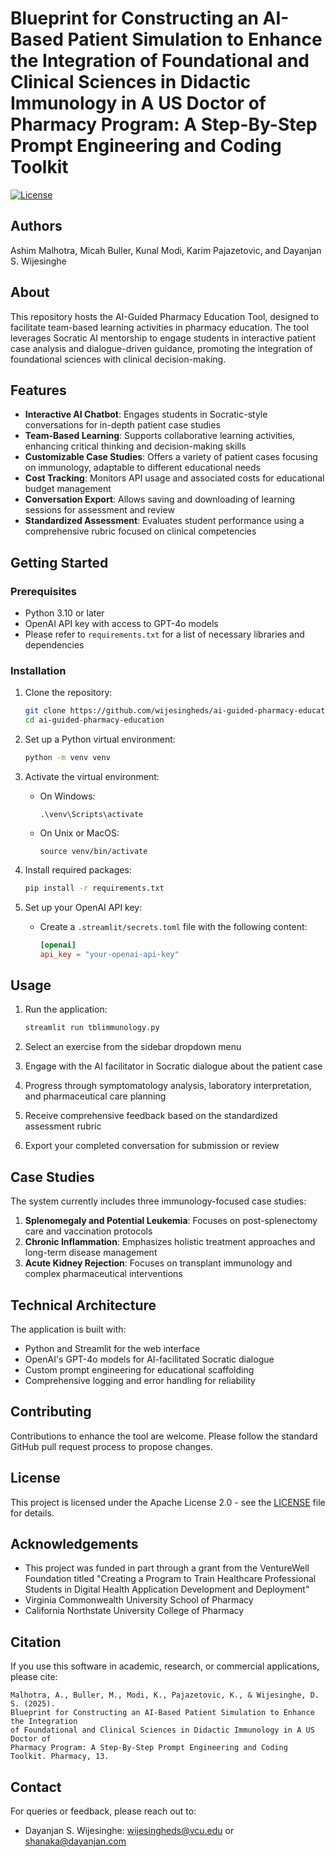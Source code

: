 # Blueprint for Constructing an AI-Based Patient Simulation to Enhance the Integration of Foundational and Clinical Sciences in Didactic Immunology in A US Doctor of Pharmacy Program: A Step-By-Step Prompt Engineering and Coding Toolkit 

[![License](https://img.shields.io/badge/License-Apache_2.0-blue.svg)](https://opensource.org/licenses/Apache-2.0)

## Authors
Ashim Malhotra, Micah Buller, Kunal Modi, Karim Pajazetovic, and Dayanjan S. Wijesinghe

## About
This repository hosts the AI-Guided Pharmacy Education Tool, designed to facilitate team-based learning activities in pharmacy education. The tool leverages Socratic AI mentorship to engage students in interactive patient case analysis and dialogue-driven guidance, promoting the integration of foundational sciences with clinical decision-making.

## Features
* **Interactive AI Chatbot**: Engages students in Socratic-style conversations for in-depth patient case studies
* **Team-Based Learning**: Supports collaborative learning activities, enhancing critical thinking and decision-making skills
* **Customizable Case Studies**: Offers a variety of patient cases focusing on immunology, adaptable to different educational needs
* **Cost Tracking**: Monitors API usage and associated costs for educational budget management
* **Conversation Export**: Allows saving and downloading of learning sessions for assessment and review
* **Standardized Assessment**: Evaluates student performance using a comprehensive rubric focused on clinical competencies

## Getting Started

### Prerequisites
* Python 3.10 or later
* OpenAI API key with access to GPT-4o models
* Please refer to `requirements.txt` for a list of necessary libraries and dependencies

### Installation
1. Clone the repository:
   ```bash
   git clone https://github.com/wijesingheds/ai-guided-pharmacy-education.git
   cd ai-guided-pharmacy-education
   ```

2. Set up a Python virtual environment:
   ```bash
   python -m venv venv
   ```

3. Activate the virtual environment:
   * On Windows:
     ```
     .\venv\Scripts\activate
     ```
   * On Unix or MacOS:
     ```
     source venv/bin/activate
     ```

4. Install required packages:
   ```bash
   pip install -r requirements.txt
   ```

5. Set up your OpenAI API key:
   * Create a `.streamlit/secrets.toml` file with the following content:
     ```toml
     [openai]
     api_key = "your-openai-api-key"
     ```

## Usage
1. Run the application:
   ```bash
   streamlit run tblimmunology.py
   ```

2. Select an exercise from the sidebar dropdown menu
3. Engage with the AI facilitator in Socratic dialogue about the patient case
4. Progress through symptomatology analysis, laboratory interpretation, and pharmaceutical care planning
5. Receive comprehensive feedback based on the standardized assessment rubric
6. Export your completed conversation for submission or review

## Case Studies
The system currently includes three immunology-focused case studies:
1. **Splenomegaly and Potential Leukemia**: Focuses on post-splenectomy care and vaccination protocols
2. **Chronic Inflammation**: Emphasizes holistic treatment approaches and long-term disease management
3. **Acute Kidney Rejection**: Focuses on transplant immunology and complex pharmaceutical interventions

## Technical Architecture
The application is built with:
* Python and Streamlit for the web interface
* OpenAI's GPT-4o models for AI-facilitated Socratic dialogue
* Custom prompt engineering for educational scaffolding
* Comprehensive logging and error handling for reliability

## Contributing
Contributions to enhance the tool are welcome. Please follow the standard GitHub pull request process to propose changes.

## License
This project is licensed under the Apache License 2.0 - see the [LICENSE](LICENSE) file for details.

## Acknowledgements
* This project was funded in part through a grant from the VentureWell Foundation titled "Creating a Program to Train Healthcare Professional Students in Digital Health Application Development and Deployment"
* Virginia Commonwealth University School of Pharmacy
* California Northstate University College of Pharmacy

## Citation
If you use this software in academic, research, or commercial applications, please cite:

```
Malhotra, A., Buller, M., Modi, K., Pajazetovic, K., & Wijesinghe, D. S. (2025). 
Blueprint for Constructing an AI-Based Patient Simulation to Enhance the Integration 
of Foundational and Clinical Sciences in Didactic Immunology in A US Doctor of 
Pharmacy Program: A Step-By-Step Prompt Engineering and Coding Toolkit. Pharmacy, 13.
```

## Contact
For queries or feedback, please reach out to:
* Dayanjan S. Wijesinghe: wijesingheds@vcu.edu or shanaka@dayanjan.com
